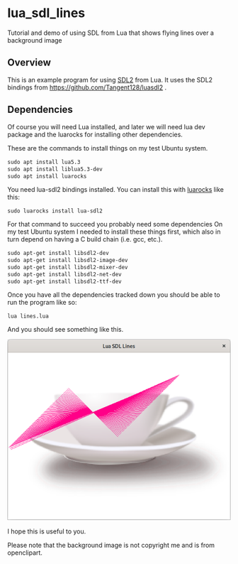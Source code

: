 # lua_sdl_lines
Tutorial and demo of using SDL from Lua that shows flying lines over a background image

## Overview

This is an example program for using [SDL2](https://www.libsdl.org/) from Lua.
It uses the SDL2 bindings from https://github.com/Tangent128/luasdl2 .

## Dependencies

Of course you will need Lua installed, and later we will need lua dev package and the luarocks
for installing other dependencies.

These are the commands to install things on my test Ubuntu system.

    sudo apt install lua5.3
    sudo apt install liblua5.3-dev
    sudo apt install luarocks

You need lua-sdl2 bindings installed.
You can install this with [luarocks](https://luarocks.org/) like this:

    sudo luarocks install lua-sdl2

For that command to succeed you probably need some dependencies
On my test Ubuntu system I needed to install these things first, which also
in turn depend on having a C build chain (i.e. gcc, etc.).

    sudo apt-get install libsdl2-dev
    sudo apt-get install libsdl2-image-dev
    sudo apt-get install libsdl2-mixer-dev
    sudo apt-get install libsdl2-net-dev
    sudo apt-get install libsdl2-ttf-dev


Once you have all the dependencies tracked down you should be able to run the program like so:

    lua lines.lua


And you should see something like this.

![Lua Lines Screenshot](lua_lines_screenshot.png)

I hope this is useful to you.

Please note that the background image is not copyright me and is from openclipart.



